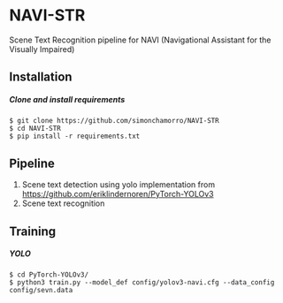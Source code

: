 # NAVI-STR
Scene Text Recognition pipeline for NAVI (Navigational Assistant for the Visually Impaired)

## Installation
##### Clone and install requirements
    $ git clone https://github.com/simonchamorro/NAVI-STR
    $ cd NAVI-STR
    $ pip install -r requirements.txt

## Pipeline
1. Scene text detection using yolo implementation from https://github.com/eriklindernoren/PyTorch-YOLOv3
2. Scene text recognition

## Training
##### YOLO
    $ cd PyTorch-YOLOv3/
    $ python3 train.py --model_def config/yolov3-navi.cfg --data_config config/sevn.data

